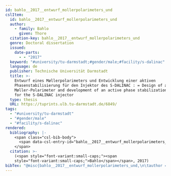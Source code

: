```yaml
---
id: bahlo__2017__entwurf_mollerpolarimeters_und
cslItem:
  id: bahlo__2017__entwurf_mollerpolarimeters_und
  author:
    - family: Bahlo
      given: Thore
  citation-key: bahlo__2017__entwurf_mollerpolarimeters_und
  genre: Doctoral dissertation
  issued:
    date-parts:
      - - "2017"
  keyword: "#university/tu-darmstadt;#gender/male;#facility/s-dalinac"
  language: de
  publisher: Technische Universität Darmstadt
  title: >-
    Entwurf eines Møllerpolarimeters und Entwicklung einer aktiven
    Phasenstabilisierung für den Injektor des S-DALINAC : = Design of a
    Møller-Polarimeter and development of an active phase stabilization system
    for the S-DALINAC injector
  type: thesis
  URL: https://tuprints.ulb.tu-darmstadt.de/6849/
tags:
  - "#university/tu-darmstadt"
  - "#gender/male"
  - "#facility/s-dalinac"
rendered:
  bibliography: |-
    <span class="csl-bib-body">
      <span data-csl-entry-id="bahlo__2017__entwurf_mollerpolarimeters_und" class="csl-entry"><span class='author-bib'>Bahlo</span>. <span class='date-bib'>(2017)</span>. <span class='title'><i><b><span style="font-style:normal;">Entwurf eines Møllerpolarimeters und Entwicklung einer aktiven Phasenstabilisierung für den Injektor des S-DALINAC : = Design of a Møller-Polarimeter and development of an active phase stabilization system for the S-DALINAC injector</span></b></i></span> [Doctoral dissertation, Technische Universität Darmstadt]. <span class='URL'><a href='https://tuprints.ulb.tu-darmstadt.de/6849/'>LINK</a></span></span>
    </span>
  citation: >-
    (<span style="font-variant:small-caps;"><span
    style="font-variant:small-caps;">Bahlo</span></span>, 2017)
bibTex: "@misc{bahlo__2017__entwurf_mollerpolarimeters_und,\n\tauthor = {Bahlo, Thore},\n\tyear = {2017},\n\tschool = {Technische Universit{\\\" a}t Darmstadt},\n\ttitle = {Entwurf eines {M}\\o{}llerpolarimeters und {Entwicklung} einer aktiven {Phasenstabilisierung} f{\\\" u}r den {Injektor} des {S}-{DALINAC} : = {Design} of a {M}\\o{}ller-{Polarimeter} and development of an active phase stabilization system for the {S}-{DALINAC} injector},\n\ttype = {Doctoral dissertation},\n\turl = {https://tuprints.ulb.tu-darmstadt.de/6849/},\n}\n\n"
---
```

